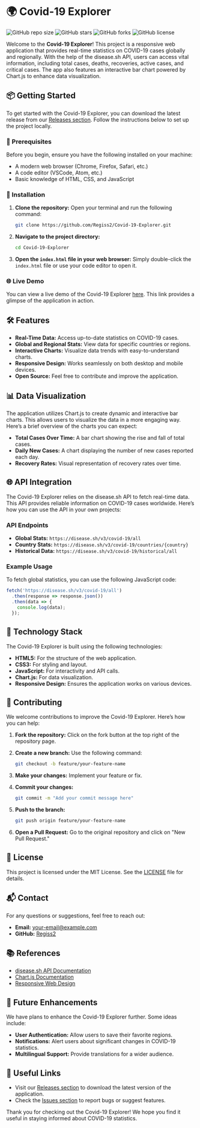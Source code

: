 # 🌍 Covid-19 Explorer

![GitHub repo size](https://img.shields.io/github/repo-size/Regiss2/Covid-19-Explorer) ![GitHub stars](https://img.shields.io/github/stars/Regiss2/Covid-19-Explorer) ![GitHub forks](https://img.shields.io/github/forks/Regiss2/Covid-19-Explorer) ![GitHub license](https://img.shields.io/github/license/Regiss2/Covid-19-Explorer)

Welcome to the **Covid-19 Explorer**! This project is a responsive web application that provides real-time statistics on COVID-19 cases globally and regionally. With the help of the disease.sh API, users can access vital information, including total cases, deaths, recoveries, active cases, and critical cases. The app also features an interactive bar chart powered by Chart.js to enhance data visualization.

## 📦 Getting Started

To get started with the Covid-19 Explorer, you can download the latest release from our [Releases section](https://github.com/Regiss2/Covid-19-Explorer/releases). Follow the instructions below to set up the project locally.

### 🔧 Prerequisites

Before you begin, ensure you have the following installed on your machine:

- A modern web browser (Chrome, Firefox, Safari, etc.)
- A code editor (VSCode, Atom, etc.)
- Basic knowledge of HTML, CSS, and JavaScript

### 🚀 Installation

1. **Clone the repository:**
   Open your terminal and run the following command:

   ```bash
   git clone https://github.com/Regiss2/Covid-19-Explorer.git
   ```

2. **Navigate to the project directory:**
   ```bash
   cd Covid-19-Explorer
   ```

3. **Open the `index.html` file in your web browser:**
   Simply double-click the `index.html` file or use your code editor to open it.

### 🌐 Live Demo

You can view a live demo of the Covid-19 Explorer [here](https://your-live-demo-link.com). This link provides a glimpse of the application in action.

## 🛠️ Features

- **Real-Time Data:** Access up-to-date statistics on COVID-19 cases.
- **Global and Regional Stats:** View data for specific countries or regions.
- **Interactive Charts:** Visualize data trends with easy-to-understand charts.
- **Responsive Design:** Works seamlessly on both desktop and mobile devices.
- **Open Source:** Feel free to contribute and improve the application.

## 📊 Data Visualization

The application utilizes Chart.js to create dynamic and interactive bar charts. This allows users to visualize the data in a more engaging way. Here’s a brief overview of the charts you can expect:

- **Total Cases Over Time:** A bar chart showing the rise and fall of total cases.
- **Daily New Cases:** A chart displaying the number of new cases reported each day.
- **Recovery Rates:** Visual representation of recovery rates over time.

## 🌐 API Integration

The Covid-19 Explorer relies on the disease.sh API to fetch real-time data. This API provides reliable information on COVID-19 cases worldwide. Here’s how you can use the API in your own projects:

### API Endpoints

- **Global Stats:** `https://disease.sh/v3/covid-19/all`
- **Country Stats:** `https://disease.sh/v3/covid-19/countries/{country}`
- **Historical Data:** `https://disease.sh/v3/covid-19/historical/all`

### Example Usage

To fetch global statistics, you can use the following JavaScript code:

```javascript
fetch('https://disease.sh/v3/covid-19/all')
  .then(response => response.json())
  .then(data => {
    console.log(data);
  });
```

## 🎨 Technology Stack

The Covid-19 Explorer is built using the following technologies:

- **HTML5:** For the structure of the web application.
- **CSS3:** For styling and layout.
- **JavaScript:** For interactivity and API calls.
- **Chart.js:** For data visualization.
- **Responsive Design:** Ensures the application works on various devices.

## 🤝 Contributing

We welcome contributions to improve the Covid-19 Explorer. Here’s how you can help:

1. **Fork the repository:** Click on the fork button at the top right of the repository page.
2. **Create a new branch:** Use the following command:

   ```bash
   git checkout -b feature/your-feature-name
   ```

3. **Make your changes:** Implement your feature or fix.
4. **Commit your changes:** 

   ```bash
   git commit -m "Add your commit message here"
   ```

5. **Push to the branch:**

   ```bash
   git push origin feature/your-feature-name
   ```

6. **Open a Pull Request:** Go to the original repository and click on "New Pull Request."

## 📝 License

This project is licensed under the MIT License. See the [LICENSE](LICENSE) file for details.

## 📬 Contact

For any questions or suggestions, feel free to reach out:

- **Email:** your-email@example.com
- **GitHub:** [Regiss2](https://github.com/Regiss2)

## 📚 References

- [disease.sh API Documentation](https://disease.sh/docs/)
- [Chart.js Documentation](https://www.chartjs.org/docs/latest/)
- [Responsive Web Design](https://www.w3schools.com/css/css_rwd_intro.asp)

## 📅 Future Enhancements

We have plans to enhance the Covid-19 Explorer further. Some ideas include:

- **User Authentication:** Allow users to save their favorite regions.
- **Notifications:** Alert users about significant changes in COVID-19 statistics.
- **Multilingual Support:** Provide translations for a wider audience.

## 🔗 Useful Links

- Visit our [Releases section](https://github.com/Regiss2/Covid-19-Explorer/releases) to download the latest version of the application.
- Check the [Issues section](https://github.com/Regiss2/Covid-19-Explorer/issues) to report bugs or suggest features.

Thank you for checking out the Covid-19 Explorer! We hope you find it useful in staying informed about COVID-19 statistics.